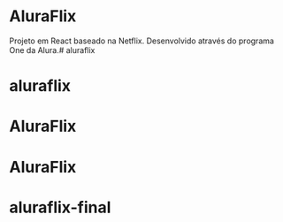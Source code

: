 # AluraFlix

Projeto em React baseado na Netflix. Desenvolvido através do programa One da Alura.# aluraflix
# aluraflix
# AluraFlix
# AluraFlix
# aluraflix-final
